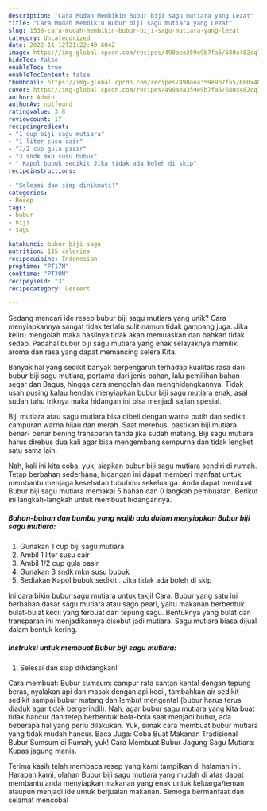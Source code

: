 ```yaml
---
description: "Cara Mudah Membikin Bubur biji sagu mutiara yang Lezat"
title: "Cara Mudah Membikin Bubur biji sagu mutiara yang Lezat"
slug: 1538-cara-mudah-membikin-bubur-biji-sagu-mutiara-yang-lezat
category: Uncategorized
date: 2022-11-12T21:22:40.604Z
image: https://img-global.cpcdn.com/recipes/490aea359e9b7fa5/680x482cq70/bubur-biji-sagu-mutiara-foto-resep-utama.jpg
hideToc: false
enableToc: true
enableTocContent: false
thumbnail: https://img-global.cpcdn.com/recipes/490aea359e9b7fa5/680x482cq70/bubur-biji-sagu-mutiara-foto-resep-utama.jpg
cover: https://img-global.cpcdn.com/recipes/490aea359e9b7fa5/680x482cq70/bubur-biji-sagu-mutiara-foto-resep-utama.jpg
author: Admin
authorAv: notfound
ratingvalue: 3.8
reviewcount: 17
recipeingredient:
- "1 cup biji sagu mutiara"
- "1 liter susu cair"
- "1/2 cup gula pasir"
- "3 sndk mkn susu bubuk"
- " Kapol bubuk sedikit Jika tidak ada boleh di skip"
recipeinstructions:

- "Selesai dan siap dinikmati!"
categories:
- Resep
tags:
- bubur
- biji
- sagu

katakunci: bubur biji sagu 
nutrition: 115 calories
recipecuisine: Indonesian
preptime: "PT17M"
cooktime: "PT30M"
recipeyield: "3"
recipecategory: Dessert

---
```





Sedang mencari ide resep bubur biji sagu mutiara yang unik? Cara menyiapkannya sangat tidak terlalu sulit namun tidak gampang juga. Jika keliru mengolah maka hasilnya tidak akan memuaskan dan bahkan tidak sedap. Padahal bubur biji sagu mutiara yang enak selayaknya memiliki aroma dan rasa yang dapat memancing selera Kita.





Banyak hal yang sedikit banyak berpengaruh terhadap kualitas rasa dari bubur biji sagu mutiara, pertama dari jenis bahan, lalu pemilihan bahan segar dan Bagus, hingga cara mengolah dan menghidangkannya. Tidak usah pusing kalau hendak menyiapkan bubur biji sagu mutiara enak,      asal sudah tahu triknya maka hidangan ini bisa menjadi sajian spesial.














Biji mutiara atau sagu mutiara bisa dibeli dengan warna putih dan sedikit campuran warna hijau dan merah. Saat merebus, pastikan biji mutiara benar- benar bening transparan tanda jika sudah matang. Biji sagu mutiara harus direbus dua kali agar bisa mengembang sempurna dan tidak lengket satu sama lain.






Nah, kali ini kita coba, yuk, siapkan bubur biji sagu mutiara sendiri di rumah. Tetap berbahan sederhana, hidangan ini dapat memberi manfaat untuk membantu menjaga kesehatan tubuhmu sekeluarga. Anda dapat membuat Bubur biji sagu mutiara memakai 5 bahan dan 0 langkah pembuatan. Berikut ini langkah-langkah untuk membuat hidangannya.

<!--inarticleads1-->

##### Bahan-bahan dan bumbu yang wajib ada dalam menyiapkan Bubur biji sagu mutiara:

1. Gunakan 1 cup biji sagu mutiara
1. Ambil 1 liter susu cair
1. Ambil 1/2 cup gula pasir
1. Gunakan 3 sndk mkn susu bubuk
1. Sediakan  Kapol bubuk sedikit.. Jika tidak ada boleh di skip


Ini cara bikin bubur sagu mutiara untuk takjil Cara. Bubur yang satu ini berbahan dasar sagu mutiara atau sago pearl, yaitu makanan berbentuk bulat-bulat kecil yang terbuat dari tepung sagu. Bentuknya yang bulat dan transparan ini menjadikannya disebut jadi mutiara. Sagu mutiara biasa dijual dalam bentuk kering. 

<!--inarticleads2-->

##### Instruksi untuk membuat Bubur biji sagu mutiara:


1. Selesai dan siap dihidangkan!

Cara membuat: Bubur sumsum: campur rata santan kental dengan tepung beras, nyalakan api dan masak dengan api kecil, tambahkan air sedikit-sedikit sampai bubur matang dan lembut mengental (bubur harus terus diaduk agar tidak bergerindil). Nah, agar bubur sagu mutiara yang kita buat tidak hancur dan tetep berbentuk bola-bola saat menjadi bubur, ada beberapa hal yang perlu dilakukan. Yuk, simak cara membuat bubur mutiara yang tidak mudah hancur. Baca Juga: Coba Buat Makanan Tradisional Bubur Sumsum di Rumah, yuk! Cara Membuat Bubur Jagung Sagu Mutiara: Kupas jagung manis. 

Terima kasih telah membaca resep yang kami tampilkan di halaman ini. Harapan kami, olahan Bubur biji sagu mutiara yang mudah di atas dapat membantu anda menyiapkan makanan yang enak untuk keluarga/teman ataupun menjadi ide untuk berjualan makanan. Semoga bermanfaat dan selamat mencoba!
